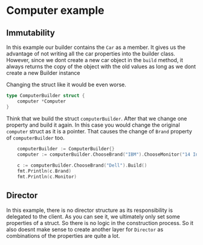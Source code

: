 # Computer example
## Immutability
In this example our builder contains the `Car` as a member. It gives us the advantage of 
not writing all the car properties into the builder class. However, since we dont create a new car object
in the `build` method, it always returns the copy of the object with the old values as long as we dont create a new Builder instance

Changing the struct like it would be even worse.

````go
type ComputerBuilder struct {
	computer *Computer
}
```` 

Think that we build the struct `computerBuilder`. After that we change one property and build it again.
In this case you would change the original `computer` struct as it is a pointer. That causes the change of `Brand`
property of `computerBuilder` too.
  
```go
    computerBuilder := ComputerBuilder{}
    computer := computerBuilder.ChooseBrand("IBM").ChooseMonitor("14 Inch").ChooseProcessor("Intel").ChooseStorageSize(456).Build()
    
    c := computerBuilder.ChooseBrand("Dell").Build()
    fmt.Println(c.Brand)
    fmt.Println(c.Monitor) 
```

## Director
In this example, there is no director structure as its responsibility is delegated to the client. As you can see it, 
we ultimately only set some properties of a struct. So there is no logic in the construction process. So it also doesnt
make sense to create another layer for `Director` as combinations of the properties are quite a lot.    

 